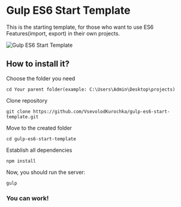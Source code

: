 # Gulp ES6 Start Template
This is the starting template, for those who want to use ES6 Features(import, export) in their own projects.

![Gulp ES6 Start Template](https://drive.google.com/uc?export=view&id=1lWUOIsAgrNWNMGO_LrSMTqtdpnShF0Ms)
## How to install it?
Choose the folder you need
```
cd Your parent folder(example: C:\Users\Admin\Desktop\projects)
```
Clone repository
```
git clone https://github.com/VsevolodKurochka/gulp-es6-start-template.git
```
Move to the created folder
```
cd gulp-es6-start-template
```
Establish all dependencies
```
npm install
```
Now, you should run the server:
```
gulp
```
### You can work!